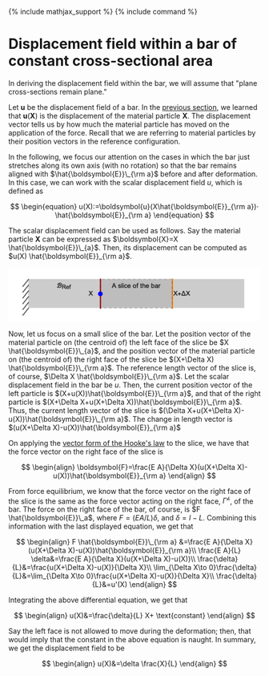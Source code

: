 {% include mathjax_support %}
{% include command %}

# Displacement field within a bar of constant cross-sectional area

In deriving the displacement field within the bar, we will assume that "plane cross-sections remain plane." 

<!-- 
HK_DONE: Need to explain what it means to say plane sections remain plane. Done in class. 

HK_DONE: Need to present the vector form of the Hook'e law.

Consider the following surface 
$$
\begin{equation}
\{X_2\hat{\boldsymbol{E}}_2+\}
\end{equation}
$$   -->

Let $\boldsymbol{u}$ be the displacement field of a bar. In the [previous section](./Bars2.md), we learned that $\boldsymbol{u}(\boldsymbol{X})$ is the displacement of the material particle $\boldsymbol{X}$. The displacement vector tells us by how much the material particle has moved on the application of the force. Recall that we are referring to material particles by their position vectors in the reference configuration.  

In the following, we focus our attention on the cases in which the bar just stretches along its own axis (with no rotation) so that the bar remains aligned with $\hat{\boldsymbol{E}}\_{\rm a}$ before and after deformation. In this case, we can work with the scalar displacement field $u$, which is defined as 

$$
\begin{equation}
u(X):=\boldsymbol{u}(X\hat{\boldsymbol{E}}_{\rm a})⋅ \hat{\boldsymbol{E}}_{\rm a}
\end{equation}
$$

The scalar displacement field can be used as follows. Say the material particle $\boldsymbol{X}$ can be expressed as $\boldsymbol{X}=X \hat{\boldsymbol{E}}\_{a}$. Then, its  displacement can be computed as $u(X) \hat{\boldsymbol{E}}_{\rm a}$. 

![](2021-09-21-16-29-16.png)

Now, let us focus on a small slice of the bar. Let the position vector of the material particle on (the centroid of) the left face of the slice be $X \hat{\boldsymbol{E}}\_{a}$, and the position vector of the material particle on (the centroid of) the right face of the slice be  $(X+\Delta X) \hat{\boldsymbol{E}}\_{\rm a}$. The reference length vector of the slice is, of course, $\Delta X \hat{\boldsymbol{E}}\_{\rm a}$. Let the scalar displacement field in the bar be   $u$. Then, the current position vector of the left particle is $(X+u(X))\hat{\boldsymbol{E}}\_{\rm a}$, and that of the right particle is $(X+\Delta X+u(X+\Delta X))\hat{\boldsymbol{E}}\_{\rm a}$. Thus, the current length vector of the slice is $(\Delta X+u(X+\Delta X)-u(X))\hat{\boldsymbol{E}}\_{\rm a}$. The change in length vector is $(u(X+\Delta X)-u(X))\hat{\boldsymbol{E}}_{\rm a}$

On applying the [vector form of the Hooke's law](VectorFormHookesLaw.md) to the slice, we have that the force vector on the right face of the slice is

$$
\begin{align}
\boldsymbol{F}=\frac{E A}{\Delta X}(u(X+\Delta X)-u(X))\hat{\boldsymbol{E}}_{\rm a}
\end{align}
$$ 

From force equilibrium, we know that the force vector on the right face of the slice is the same as the force vector acting on the right face, $\Gamma^{\mathscr{h}}$, of the bar. The force on the right face of the bar, of course, is $F \hat{\boldsymbol{E}}\_a$, where $F= (E A/L) \delta$, and $\delta = l-L$. Combining this information with the last displayed equation, we get that

$$
\begin{align}
F \hat{\boldsymbol{E}}\_{\rm a} &=\frac{E A}{\Delta X}(u(X+\Delta X)-u(X))\hat{\boldsymbol{E}}_{\rm a}\\
\frac{E A}{L} \delta&=\frac{E A}{\Delta X}(u(X+\Delta X)-u(X))\\
 \frac{\delta}{L}&=\frac{u(X+\Delta X)-u(X)}{\Delta X}\\
 \lim_{\Delta X\to 0}\frac{\delta}{L}&=\lim_{\Delta X\to 0}\frac{u(X+\Delta X)-u(X)}{\Delta X}\\
 \frac{\delta}{L}&=u'(X)
\end{align}
$$


Integrating the above differential equation, we get that

$$
\begin{align}
 u(X)&=\frac{\delta}{L} X+ \text{constant}
\end{align}
$$

Say the left face is not allowed to move during the deformation; then, that would imply that the constant in the above equation is naught. In summary, we get the displacement field to be 

$$
\begin{align}
 u(X)&=\delta \frac{X}{L} 
\end{align}
$$



